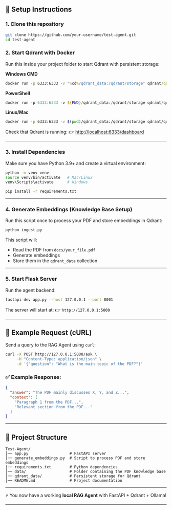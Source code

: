 ## 🚀 Setup Instructions

### 1. Clone this repository

```bash
git clone https://github.com/your-username/test-agent.git
cd test-agent
```

### 2. Start Qdrant with Docker

Run this inside your project folder to start Qdrant with persistent storage:

**Windows CMD**

```cmd
docker run -p 6333:6333 -v "%cd%/qdrant_data:/qdrant/storage" qdrant/qdrant
```

**PowerShell**

```powershell
docker run -p 6333:6333 -v ${PWD}/qdrant_data:/qdrant/storage qdrant/qdrant
```

**Linux/Mac**

```bash
docker run -p 6333:6333 -v $(pwd)/qdrant_data:/qdrant/storage qdrant/qdrant
```

Check that Qdrant is running:
👉 [http://localhost:6333/dashboard](http://localhost:6333/dashboard)

---

### 3. Install Dependencies

Make sure you have Python 3.9+ and create a virtual environment:

```bash
python -m venv venv
source venv/bin/activate   # Mac/Linux
venv\Scripts\activate      # Windows

pip install -r requirements.txt
```

---

### 4. Generate Embeddings (Knowledge Base Setup)

Run this script once to process your PDF and store embeddings in Qdrant:

```bash
python ingest.py
```

This script will:

* Read the PDF from `docs/your_file.pdf`
* Generate embeddings
* Store them in the `qdrant_data` collection

---

### 5. Start Flask Server

Run the agent backend:

```bash
fastapi dev app.py --host 127.0.0.1 --port 8001

```

The server will start at:
👉 `http://127.0.0.1:5000`

---

## 🔎 Example Request (cURL)

Send a query to the RAG Agent using `curl`:

```bash
curl -X POST http://127.0.0.1:5000/ask \
     -H "Content-Type: application/json" \
     -d '{"question": "What is the main topic of the PDF?"}'
```

### ✅ Example Response:

```json
{
  "answer": "The PDF mainly discusses X, Y, and Z...",
  "context": [
    "Paragraph 1 from the PDF...",
    "Relevant section from the PDF..."
  ]
}
```

---

## 📂 Project Structure

```
Test-Agent/
│── app.py                  # FastAPI server
│── generate_embeddings.py  # Script to process PDF and store embeddings
│── requirements.txt        # Python dependencies
│── data/                   # Folder containing the PDF knowledge base
│── qdrant_data/            # Persistent storage for Qdrant
│── README.md               # Project documentation
```

---

⚡ You now have a working **local RAG Agent** with FastAPI + Qdrant + Ollama!

---

